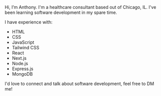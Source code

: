 Hi, I’m Anthony. I'm a healthcare consultant based out of Chicago, IL. I've been learning software development in my spare time.

I have experience with:
- HTML
- CSS
- JavaScript
- Tailwind CSS
- React
- Next.js
- Node.js
- Express.js
- MongoDB

I'd love to connect and talk about software development, feel free to DM me!
